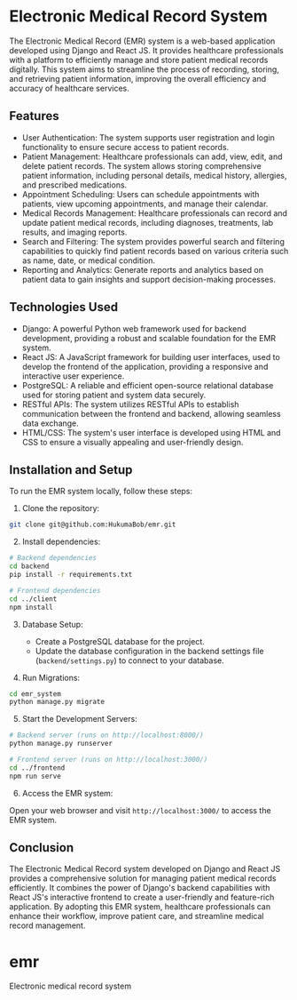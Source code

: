 # Electronic Medical Record System

The Electronic Medical Record (EMR) system is a web-based application developed using Django and React JS. It provides healthcare professionals with a platform to efficiently manage and store patient medical records digitally. This system aims to streamline the process of recording, storing, and retrieving patient information, improving the overall efficiency and accuracy of healthcare services.

## Features

- User Authentication: The system supports user registration and login functionality to ensure secure access to patient records.
- Patient Management: Healthcare professionals can add, view, edit, and delete patient records. The system allows storing comprehensive patient information, including personal details, medical history, allergies, and prescribed medications.
- Appointment Scheduling: Users can schedule appointments with patients, view upcoming appointments, and manage their calendar.
- Medical Records Management: Healthcare professionals can record and update patient medical records, including diagnoses, treatments, lab results, and imaging reports.
- Search and Filtering: The system provides powerful search and filtering capabilities to quickly find patient records based on various criteria such as name, date, or medical condition.
- Reporting and Analytics: Generate reports and analytics based on patient data to gain insights and support decision-making processes.

## Technologies Used

- Django: A powerful Python web framework used for backend development, providing a robust and scalable foundation for the EMR system.
- React JS: A JavaScript framework for building user interfaces, used to develop the frontend of the application, providing a responsive and interactive user experience.
- PostgreSQL: A reliable and efficient open-source relational database used for storing patient and system data securely.
- RESTful APIs: The system utilizes RESTful APIs to establish communication between the frontend and backend, allowing seamless data exchange.
- HTML/CSS: The system's user interface is developed using HTML and CSS to ensure a visually appealing and user-friendly design.

## Installation and Setup

To run the EMR system locally, follow these steps:

1. Clone the repository:

```bash
git clone git@github.com:HukumaBob/emr.git
```

2. Install dependencies:

```bash
# Backend dependencies
cd backend
pip install -r requirements.txt

# Frontend dependencies
cd ../client
npm install
```

3. Database Setup:

   - Create a PostgreSQL database for the project.
   - Update the database configuration in the backend settings file (`backend/settings.py`) to connect to your database.

4. Run Migrations:

```bash
cd emr_system
python manage.py migrate
```

5. Start the Development Servers:

```bash
# Backend server (runs on http://localhost:8000/)
python manage.py runserver

# Frontend server (runs on http://localhost:3000/)
cd ../frontend
npm run serve
```

6. Access the EMR system:

Open your web browser and visit `http://localhost:3000/` to access the EMR system.
 
## Conclusion

The Electronic Medical Record system developed on Django and React JS provides a comprehensive solution for managing patient medical records efficiently. It combines the power of Django's backend capabilities with React JS's interactive frontend to create a user-friendly and feature-rich application. By adopting this EMR system, healthcare professionals can enhance their workflow, improve patient care, and streamline medical record management.
# emr
Electronic medical record system
